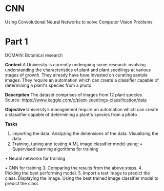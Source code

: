 # CNN
Using Convolutional Neural Networks to solve Computer Vision Problems

# Part 1
DOMAIN: Botanical research

**Context**
A University is currently undergoing some research involving understanding the characteristics of plant and plant seedlings at various stages of growth. They already have have invested on curating sample images. They require an automation which can create a classifier capable of determining a plant's species from a photo

**Description**
The dataset comprises of images from 12 plant species. Source: https://www.kaggle.com/c/plant-seedlings-classification/data

**Objective**
University’s management require an automation which can create a classifier capable of determining a plant's species from a photo

**Tasks**
1. Importing the data. Analyzing the dimensions of the data. Visualizing the data.
2. Training, tuning and testing AIML image classifier model using:
  • Supervised learning algorithms for training
  
  • Neural networks for training
  
  • CNN for training
3. Comparing the results from the above steps.
4. Pickling the best performing model.
5. Import a test image to predict the class. Displaying the image. Using the best trained image classifier model to predict the class
